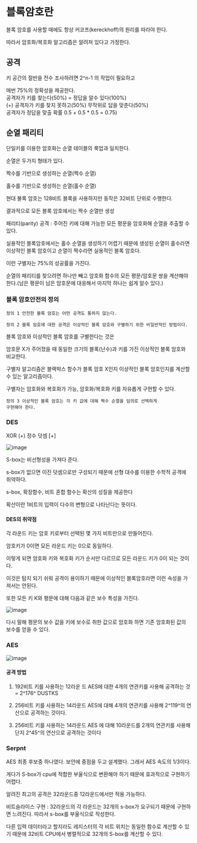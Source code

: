 # 블록암호란

블록 암호를 사용할 때에도 항상 커코프(kereckhoff)의 원리를 따라야 한다. 

따라서 암호화/복호화 알고리즘은 알려져 있다고 가정한다. 



## 공격

키 공간의 절반을 전수 조사하려면 2^n-1 의 작업이 필요하고 

매번 75%의 정확성을 제공한다. </br>
공격자가 키를 찾는다(50%) = 정답을 알수 있다(100%) </br>
(+) 공격자가 키를 찾지 못하고(50%) 무작위로 답을 맞춘다(50%) </br>
공격자가 정답을 맞출 확률 0.5 + 0.5 * 0.5 = 0.75)
  
## 순열 패리티

단일키를 이용한 암호화는 순열 테이블의 룩업과 일치한다.

순열은 두가지 형태가 있다.

짝수를 기반으로 생성하는 순열(짝수 순열)

홀수를 기반으로 생성하는 순열(홀수 순열)

현대 불록 암호는 128비트 블록을 사용하지만 동작은 32비트 단위로 수행한다. 

결과적으로 모든 블록 암호에서는 짝수 순열만 생성

패리티(parity) 공격 : 주어진 키에 대해 가능한 모든 평문을 암호화해 순열을 추출할 수 있다. 

실용적인 블록암호에서는 홀수 순열을 생성하기 어렵기 때문에 생성된 순열이 홀수라면 이상적인 블록 암호이고 순열이 짝수라면 실용적인 블록 암호다.

이런 구별자는 75%의 성공률을 가진다.

순열의 패리티를 찾으려면 하나만 빼고 암호화 함수의 모든 평문/암호문 쌍을 계산해야 한다.(남은 평문이 남은 암호문에 대응해서 마지막 하나는 쉽게 알수 있다.)

### 블록 암호안전의 정의
```
정의 1 안전한 블록 암호는 어떤 공격도 통하지 않는다.
```
```
정의 2 블록 암호에 대한 공격은 이상적인 블록 암호와 구별하기 위한 비일반적인 방법이다.
```
블록 암호와 이상적인 블록 암호를 구별한다는 것은

암호문 X가 주어졌을 때 동일한 크기의 블록(난수)과 키를 가진 이상적인 블록 암호와 비교한다. 

구별자 알고리즘은 블랙박스 함수가 블록 암호 X인지 이상적인 블록 암호인지를 계산할 수 있는 알고리즘이다.

구별자는 암호화와 복호화가 가능, 암호화/복호화 키를 자유롭게 구현할 수 있다. 

```
정의 3 이상적인 블록 암호는 각 키 값에 대해 짝수 순열을 임의로 선택하게
구현해야 한다.
```

### DES
XOR (+)
정수 덧셈 [+]

![image](https://user-images.githubusercontent.com/46625602/64907072-f32d3280-d728-11e9-9ae6-de6d43e661e5.png)

S-box는 비선형성을 가져다 준다. 

s-box가 없으면 이진 덧셈으로만 구성되기 때문에 선형 대수를 이용한 수학적 공격에 취약하다. 

s-box, 확장함수, 비트 혼합 함수는 확산의 성질을 제공한다 

확산이란 1비트의 입력이 다수의 변형으로 나타난다는 뜻이다.

#### DES의 취약점

각 라운드 키는 암호 키로부터  선택된 몇 가지 비트만으로 만들어진다.

암호키가 0이면 모든 라운드 키는 0으로 동일하다.

이렇게 되면 암호화 키와 복호화 키가 순서만 다르므로 모든 라운드 키가 0이 되는 것이다. 

이것은 탐지 되기 쉬워 공격이 용이하기 때문에 이상적인 블록암호라면 이런 속성을 가져서는 안된다.

또한 모든 키 K와 평문에 대해 다음과 같은 보수 특성을 가진다. 

![image](https://user-images.githubusercontent.com/46625602/64907192-2fad5e00-d72a-11e9-8826-5741714f238d.png)

다시 말해 평문의 보수 값을 키에 보수로 취한 값으로 암호화 하면 기존 암호화된 값의 보수를 얻을 수 있다.

### AES

![image](https://user-images.githubusercontent.com/46625602/64907231-95014f00-d72a-11e9-8edd-935aff49bdec.png)

#### 공격 방법

1. 192비트 키를 사용하는 12라운 드 AES에 대한 4개의 연관키를 사용해 공격하는 것 = 2^176^ DUSTKS

2. 256비트 키를 사용하는 14라운드 AES에 대해 4개의 연관키를 사용해 2^119^의 연산으로 공격하는 것이다. 

3. 256비트 키를 사용하는 14라운드 AES 에 대해 10라운드를 2개의 연관키를 사용해 단지 2^45^의 연산으로 공격하는 것이다

### Serpnt

AES 최종 후보중 하나였다. 보안에 중점을 두고 설계했다. 그래서 AES 속도의 1/3이다.

게다가 S-box가 cpu에 적합한 부울식으로 변환해야 하기 때문에 효과적으로 구현하기 어렵다.

알려진 최고의 공격은 32라운드중 12라운드에서만 적용 가능하다.

비트슬라이스 구현 : 32라운드의 각 라운드는 32개의 s-box가 요구되기 때문에 구현하면 느려진다. 따라서 s-box를 부울식으로 작성한다.

다른 입력 데이터라고 할지라도 레지스터의 각 비트 위치는 동일한 함수로 계산할 수 있기 때문에 32비트 CPU에서 병렬적으로 32개의 S-box를 계산할 수 있다. 



